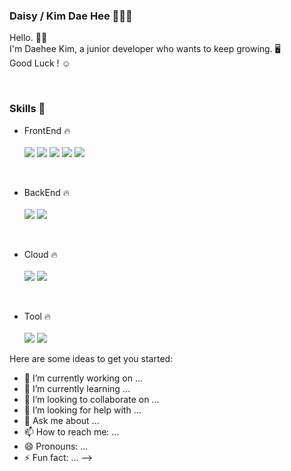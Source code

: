 ### Daisy / Kim Dae Hee 🧑🏻‍💻
Hello. 👋🏻<br>
I'm Daehee Kim, a junior developer who wants to keep growing. 🖥<br>
Good Luck ! ☺️


<br>

### Skills 🌊
- FrontEnd 🔥<br><br>
<img src="https://img.shields.io/badge/HTML5-E34F26?style=flat&logo=HTML5&logoColor=white"> <img src="https://img.shields.io/badge/CSS3-1572B6?style=flat&logo=CSS3&logoColor=white"> <img src="https://img.shields.io/badge/JS-F7DF1E?style=flat&logo=JavaScript&logoColor=white"> <img src="https://img.shields.io/badge/jQuery-0769AD?style=flat&logo=jQuery&logoColor=white"> <img src="https://img.shields.io/badge/React-61DAFB?style=flat&logo=React&logoColor=white">  

<br>

- BackEnd 🔥<br><br>
<img src="https://img.shields.io/badge/Spring Boot-6DB33F?style=flat&logo=Spring Boot&logoColor=white">  <img src="https://img.shields.io/badge/Flask-000000?style=flat&logo=Flask&logoColor=white"> 

<br>

- Cloud 🔥<br><br>
<img src="https://img.shields.io/badge/EC2-FF9900?style=flat&logo=Amazon EC2&logoColor=white">  <img src="https://img.shields.io/badge/RDS-527FFF?style=flat&logo=Amazon RDS&logoColor=white"> 

<br>

- Tool 🔥<br><br>
<img src="https://img.shields.io/badge/Spring Boot-6DB33F?style=flat&logo=Spring Boot&logoColor=white">  <img src="https://img.shields.io/badge/Flask-000000?style=flat&logo=Flask&logoColor=white"> 

Here are some ideas to get you started:

- 🔭 I’m currently working on ...
- 🌱 I’m currently learning ...
- 👯 I’m looking to collaborate on ...
- 🤔 I’m looking for help with ...
- 💬 Ask me about ...
- 📫 How to reach me: ...
- 😄 Pronouns: ...
- ⚡ Fun fact: ...
-->
